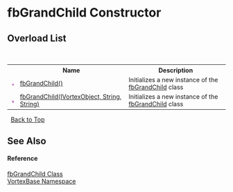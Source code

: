 # fbGrandChild Constructor 
 


## Overload List
&nbsp;<table><tr><th></th><th>Name</th><th>Description</th></tr><tr><td>![Public method](media/pubmethod.gif "Public method")</td><td><a href="M_VortexBase_fbGrandChild__ctor.md">fbGrandChild()</a></td><td>
Initializes a new instance of the <a href="T_VortexBase_fbGrandChild.md">fbGrandChild</a> class</td></tr><tr><td>![Public method](media/pubmethod.gif "Public method")</td><td><a href="M_VortexBase_fbGrandChild__ctor_1.md">fbGrandChild(IVortexObject, String, String)</a></td><td>
Initializes a new instance of the <a href="T_VortexBase_fbGrandChild.md">fbGrandChild</a> class</td></tr></table>&nbsp;
<a href="#fbgrandchild-constructor">Back to Top</a>

## See Also


#### Reference
<a href="T_VortexBase_fbGrandChild.md">fbGrandChild Class</a><br /><a href="N_VortexBase.md">VortexBase Namespace</a><br />